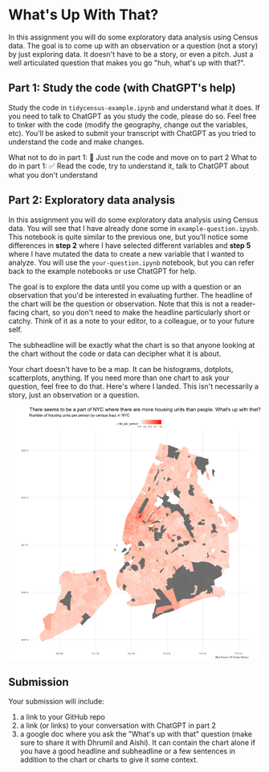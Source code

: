 # What's Up With That?

In this assignment you will do some exploratory data analysis using Census data. The goal is to come up with an observation or a question (not a story) by just exploring data. It doesn't have to be a story, or even a pitch. Just a well articulated question that makes you go "huh, what's up with that?".

## Part 1: Study the code (with ChatGPT's help)

Study the code in `tidycensus-example.ipynb` and understand what it does. If you need to talk to ChatGPT as you study the code, please do so. Feel free to tinker with the code (modify the geography, change out the variables, etc). You'll be asked to submit your transcript with ChatGPT as you tried to understand the code and make changes.

What not to do in part 1: 🚫 Just run the code and move on to part 2
What to do in part 1: ✅ Read the code, try to understand it, talk to ChatGPT about what you don't understand

## Part 2: Exploratory data analysis

In this assignment you will do some exploratory data analysis using Census data. You will see that I have already done some in `example-question.ipynb`. This notebook is quite similar to the previous one, but you'll notice some differences in **step 2** where I have selected different variables and **step 5** where I have mutated the data to create a new variable that I wanted to analyze. You will use the `your-question.ipynb` notebook, but you can refer back to the example notebooks or use ChatGPT for help.

The goal is to explore the data until you come up with a question or an observation that you'd be interested in evaluating further. The headline of the chart will be the question or observation. Note that this is not a reader-facing chart, so you don't need to make the headline particularly short or catchy. Think of it as a note to your editor, to a colleague, or to your future self.

The subheadline will be exactly what the chart is so that anyone looking at the chart without the code or data can decipher what it is about.

Your chart doesn't have to be a map. It can be histograms, dotplots, scatterplots, anything. If you need more than one chart to ask your question, feel free to do that. Here's where I landed. This isn't necessarily a story, just an observation or a question.

![Map with headline "There is a part of NYC where there are more housing units than people. What's up with that?" that shows south east corner of central park has some neighborhoods with more housing units than people](image.png)

## Submission

Your submission will include:

1. a link to your GitHub repo
2. a link (or links) to your conversation with ChatGPT in part 2
3. a google doc where you ask the "What's up with that" question (make sure to share it with Dhrumil and Aishi). It can contain the chart alone if you have a good headline and subheadline or a few sentences in addition to the chart or charts to give it some context. 
